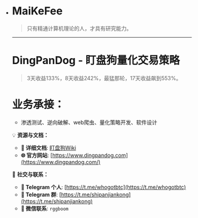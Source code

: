 - # MaiKeFee

	> 只有精通计算机理论的人，才具有研究能力。

	---

	# DingPanDog - 盯盘狗量化交易策略
	> 3天收益133%，8天收益242%，最猛那轮，17天收益飙到553%。

 	# 业务承接：
  	- 渗透测试、逆向破解、web爬虫、量化策略开发、软件设计
 
	💡 **资源与文档：**

	- **📖 详细文档**: [盯盘狗Wiki](https://github.com/Maikefee/DingPanDog/wiki)  
	- **🌐 官方网站**: [https://www.dingpandog.com](https://www.dingpandog.com/)  

	💬 **社交与联系：**

	- **📱 Telegram 个人**: [https://t.me/whogotbtc](https://t.me/whogotbtc)  
	- **📱 Telegram 群**: [https://t.me/shipanjiankong](https://t.me/shipanjiankong)  
	- **💬 微信联系**: `rggboom`



## 
